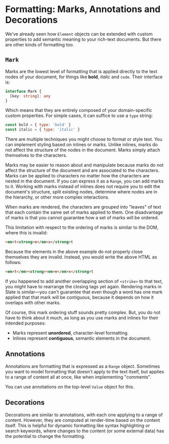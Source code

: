 # Formatting: Marks, Annotations and Decorations

We've already seen how `Element` objects can be extended with custom properties to add semantic meaning to your rich-text documents. But there are other kinds of formatting too.

## `Mark`

Marks are the lowest level of formatting that is applied directly to the text nodes of your document, for things like **bold**, _italic_ and `code`. Their interface is:

```ts
interface Mark {
  [key: string]: any
}
```

Which means that they are entirely composed of your domain-specific custom properties. For simple cases, it can suffice to use a `type` string:

```js
const bold = { type: 'bold' }
const italic = { type: 'italic' }
```

There are multiple techniques you might choose to format or style text. You can implement styling based on inlines or marks. Unlike inlines, marks do not affect the structure of the nodes in the document. Marks simply attach themselves to the characters.

Marks may be easier to reason about and manipulate because marks do not affect the structure of the document and are associated to the characters. Marks can be applied to characters no matter how the characters are nested in the document. If you can express it as a `Range`, you can add marks to it. Working with marks instead of inlines does not require you to edit the document's structure, split existing nodes, determine where nodes are in the hierarchy, or other more complex interactions.

When marks are rendered, the characters are grouped into "leaves" of text that each contain the same set of marks applied to them. One disadvantage of marks is that you cannot guarantee how a set of marks will be ordered.

This limitation with respect to the ordering of marks is similar to the DOM, where this is invalid:

```html
<em>t<strong>e</em>x</strong>t
```

Because the elements in the above example do not properly close themselves they are invalid. Instead, you would write the above HTML as follows:

```html
<em>t</em><strong><em>e</em>x</strong>t
```

If you happened to add another overlapping section of `<strike>` to that text, you might have to rearrange the closing tags yet again. Rendering marks in Slate is similar—you can't guarantee that even though a word has one mark applied that that mark will be contiguous, because it depends on how it overlaps with other marks.

Of course, this mark ordering stuff sounds pretty complex. But, you do not have to think about it much, as long as you use marks and inlines for their intended purposes:

- Marks represent **unordered**, character-level formatting.
- Inlines represent **contiguous**, semantic elements in the document.

## Annotations

Annotations are formatting that is expressed as a `Range` object. Sometimes you want to model formatting that doesn't apply to the text itself, but applies to a range of content all at once, like when implementing "comments".

You can use annotations on the top-level `Value` object for this.

## Decorations

Decorations are similar to annotations, with each one applying to a range of content. However, they are computed at render-time based on the content itself. This is helpful for dynamic formatting like syntax highlighting or search keywords, where changes to the content (or some external data) has the potential to change the formatting.
